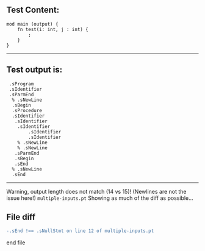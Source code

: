 
Test Content: 
-------------------------
```
mod main (output) {
    fn test(i: int, j : int) {
        ;
    }
}
```
------------------------
Test output is: 
-------------------------
```
 .sProgram
 .sIdentifier
 .sParmEnd
  % .sNewLine
  .sBegin
  .sProcedure
  .sIdentifier
   .sIdentifier
    .sIdentifier
        .sIdentifier
        .sIdentifier
    % .sNewLine
    % .sNewLine
   .sParmEnd
   .sBegin
   .sEnd
  % .sNewLine
  .sEnd

```
------------------------
Warning, output length does not match (14 vs 15)!  (Newlines are not the issue here!) `multiple-inputs.pt`
Showing as much of the diff as possible...

File diff
-------------------------
```diff
-.sEnd !== .sNullStmt on line 12 of multiple-inputs.pt

```
end file
